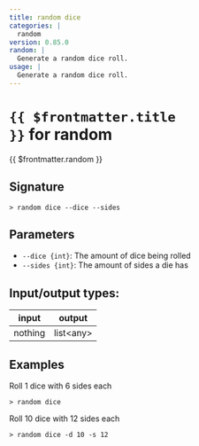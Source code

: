 ```yaml
---
title: random dice
categories: |
  random
version: 0.85.0
random: |
  Generate a random dice roll.
usage: |
  Generate a random dice roll.
---
```

<!-- This file is automatically generated. Please edit the command in https://github.com/nushell/nushell instead. -->

# <code>{{ $frontmatter.title }}</code> for random

<div class='command-title'>{{ $frontmatter.random }}</div>

## Signature

```> random dice --dice --sides```

## Parameters

 -  `--dice {int}`: The amount of dice being rolled
 -  `--sides {int}`: The amount of sides a die has


## Input/output types:

| input   | output    |
| ------- | --------- |
| nothing | list\<any\> |

## Examples

Roll 1 dice with 6 sides each
```nu
> random dice

```

Roll 10 dice with 12 sides each
```nu
> random dice -d 10 -s 12

```
